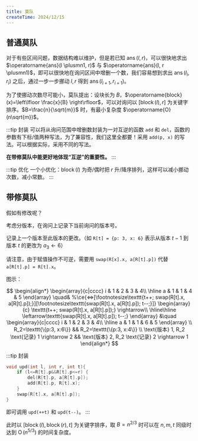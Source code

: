 ```yaml
---
title: 莫队
createTime: 2024/12/15
---
```


## 普通莫队

对于有些区间问题，数据结构难以维护，但是若已知 $\operatorname{ans}(l, r)$，可以很快地求出 $\operatorname{ans}(l \plusmn1, r)$ 与 $\operatorname{ans}(l, r \plusmn1)$，即可以很快地在询问区间中增删一个数，我们容易想到求出 $\operatorname{ans}(l_i, r_i)$ 之后，通过一步一步挪动 $l, r$ 得到 $\operatorname{ans}(l_{i+1}, r_{i+1})$。

为了使挪动次数尽可能小，莫队提出：设块长为 $B$，$\operatorname{block}(x)=\left\lfloor \frac{x}{B} \right\rfloor$，可以对询问以 $[\operatorname{block}(l), r]$ 为关键字排序。$B=\frac{n}{\sqrt{m}}$ 时，有最小复杂度 $\operatorname{O}(n\sqrt{m})$。

:::tip 封装
可以将从询问范围中增删数封装为一对互逆的函数 `add` 和 `del`，函数的参数有下标/值两种写法，为了兼容性，我们这里全都要！采用 `add(p, x)` 的写法。可以根据实际，采用不同的写法。

**在带修莫队中能更好地体现“互逆”的重要性。**
:::

:::tip 优化
一个小优化：$\operatorname{block}(l)$ 为奇/偶时把 $r$ 升/降序排列，这样可以减小挪动次数，减小常数。
:::

## 带修莫队

假如有修改呢？

考虑分版本，在询问上记录下当前询问的版本号。

记录上一个版本至此版本的更改。（如 `R[t] = {p: 3, x: 6}` 表示从版本 $t-1$ 到版本 $t$ 的更改为 $a_3 \gets 6$）

请注意，由于赋值操作不可逆，需要用 `swap(R[x].x, a[R[t].p])` 代替 `a[R[t].p] = R[t].x`。

图示：

$$
\begin{align*}
\begin{array}{c|cccc}
i & 1 & 2 & 3 & 4\\
\hline
a & 1 & 1 & 4 & 5
\end{array}
\quad&
%\ce{<=>[\footnotesize\texttt{t++; swap(R[t].x, a[R[t].p]);}][\footnotesize\texttt{swap(R[t].x, a[R[t].p]); t--;}]}
\begin{array}{c}
\texttt{t++; swap(R[t].x, a[R[t].p]);} \rightarrow\\
\hline\hline
\leftarrow\texttt{swap(R[t].x, a[R[t].p]); t--;}
\end{array}
&\quad
\begin{array}{c|cccc}
i & 1 & 2 & 3 & 4\\
\hline
a & 1 & 1 & 6 & 5
\end{array}
\\
R_2=\texttt{\{p:3, x:6\}}
&&
R_2=\texttt{\{p:3, x:4\}}
\\
\text{版本} 1, R_2 \text{记录} 1 \rightarrow 2
&&
\text{版本} 2, R_2 \text{记录} 2 \rightarrow 1
\end{align*}
$$

:::tip 封装

```cpp
void upd(int l, int r, int t){
    if (l<=R[t].p&&R[t].p<=r) {
        del(R[t].p, a[R[t].p]);
        add(R[t].p, R[t].x);
    }
    swap(R[t].x, a[R[t].p]);
}
```

即可调用 `upd(++t)` 和 `upd(t--)`。
:::

此时以 $[\operatorname{block}(l), \operatorname{block}(r), t]$ 为关键字排序，取 $B=n^{2/3}$ 时可以在 $n, m, t$ 同级时达到 $\operatorname{O}(n^{5/3})$ 的时间复杂度。
